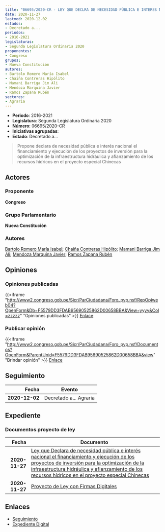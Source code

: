 ```yaml
---
title: "06695/2020-CR - LEY QUE DECLRA DE NECESIDAD PÚBLICA E INTERES NACIONAL EL FINANCIAMIENTO Y EJECUCIÓN DE LOS PROYECTOS DE INVERSION PARA LA OPTIMIZACIÓN DE LA INFRAESTRUCTURA HIDRÁULICA Y AFIANZAMIENTO DE LOS RECURSOS HÍDRICOS EN EL PROYECTO ESPECIAL CHINECAS"
date: 2020-11-27
lastmod: 2020-12-02
estados:
- Decretado a...
periodos:
- 2016-2021
legislaturas:
- Segunda Legislatura Ordinaria 2020
proponentes:
- Congreso
grupos:
- Nueva Constitución
autores:
- Bartolo Romero María Isabel
- Chaiña Contreras Hipólito
- Mamani Barriga Jim Ali
- Mendoza Marquina Javier
- Ramos Zapana Rubén
sectores:
- Agraria
---
```

- **Periodo**: 2016-2021
- **Legislatura**: Segunda Legislatura Ordinaria 2020
- **Número**: 06695/2020-CR
- **Iniciativas agrupadas**: 
- **Estado**: Decretado a...

> Propone declara de necesidad pública e interés nacional el financiamiento y ejecución de los proyectos de inversión para la optimización de la infraestructura hidráulica y afianzamiento de los recursos hídricos en el proyecto especial Chinecas


## Actores

### Proponente

**Congreso**

### Grupo Parlamentario

**Nueva Constitución**

### Autores

[Bartolo Romero María Isabel](mailto:mailto:mbartolo@congreso.gob.pe); [Chaiña Contreras Hipólito](mailto:mailto:hchaina@congreso.gob.pe); [Mamani Barriga Jim Ali](mailto:mailto:jmamani@congreso.gob.pe); [Mendoza Marquina Javier](mailto:mailto:jmendoza@congreso.gob.pe); [Ramos Zapana Rubén](mailto:mailto:rramos@congreso.gob.pe)

## Opiniones

### Opiniones publicadas

{{<iframe "http://www2.congreso.gob.pe/Sicr/ParCiudadana/Foro_pvp.nsf/RepOpiweb04?OpenForm&Db=F5579DD3FDAB95690525862D00658BBA&View=yyyy&Col=zzzzz" "Opiniones publicadas" >}}
[Enlace](http://www2.congreso.gob.pe/Sicr/ParCiudadana/Foro_pvp.nsf/RepOpiweb04?OpenForm&Db=F5579DD3FDAB95690525862D00658BBA&View=yyyy&Col=zzzzz)

### Publicar opinión

{{<iframe "http://www2.congreso.gob.pe/Sicr/ParCiudadana/Foro_pvp.nsf/Documentos?OpenForm&ParentUnid=F5579DD3FDAB95690525862D00658BBA&view" "Brindar opinión" >}}
[Enlace](http://www2.congreso.gob.pe/Sicr/ParCiudadana/Foro_pvp.nsf/Documentos?OpenForm&ParentUnid=F5579DD3FDAB95690525862D00658BBA&view)


## Seguimiento

| Fecha | Evento |
|------:|--------|
| **2020-12-02** | Decretado a... Agraria |

## Expediente

### Documentos proyecto de ley

| Fecha | Documento |
|------:|-----------|
| **2020-11-27** | [Ley que Declara de necesidad pública e interés nacional el financiamiento y ejecución de los proyectos de inversión para la optimización de la infraestructura hidráulica y afianzamiento de los recursos hídricos en el proyecto especial Chinecas](http://www.leyes.congreso.gob.pe/Documentos/2016_2021/Proyectos_de_Ley_y_de_Resoluciones_Legislativas/PL06695-20201127.pdf) |
| **2020-11-27** | [Proyecto de Ley con Firmas Digitales](https://leyes.congreso.gob.pe/Documentos/2016_2021/Proyectos_de_Ley_y_de_Resoluciones_Legislativas/Proyectos_Firmas_digitales/PL06695.pdf) |

## Enlaces

- [Seguimiento](http://www2.congreso.gob.pe/Sicr/TraDocEstProc/CLProLey2016.nsf/f7fff46988ca05b1052578e100829cc7/1bf1a05cc71c43bb0525862d00729c99?OpenDocument)
- [Expediente Digital](http://www2.congreso.gob.pe/Sicr/TraDocEstProc/Expvirt_2011.nsf/visbusqptramdoc1621/06695?opendocument)

